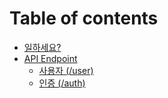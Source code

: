 # Table of contents

* [일하세요?](README.md)
* [API Endpoint](api-endpoint/README.md)
  * [사용자 \(/user\)](api-endpoint/user.md)
  * [인증 \(/auth\)](api-endpoint/auth-1.md)


